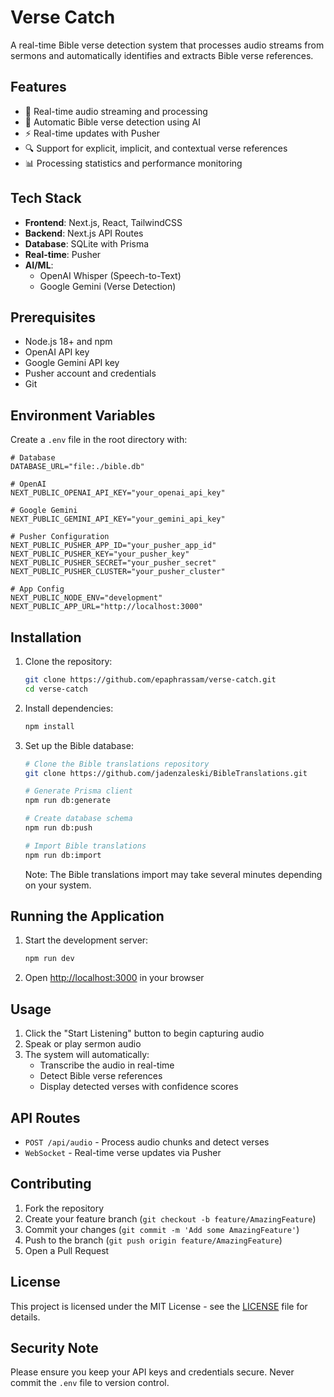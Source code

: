# Verse Catch

A real-time Bible verse detection system that processes audio streams from sermons and automatically identifies and extracts Bible verse references.

## Features

- 🎤 Real-time audio streaming and processing
- 📖 Automatic Bible verse detection using AI
- ⚡ Real-time updates with Pusher
- 🔍 Support for explicit, implicit, and contextual verse references
- 📊 Processing statistics and performance monitoring

## Tech Stack

- **Frontend**: Next.js, React, TailwindCSS
- **Backend**: Next.js API Routes
- **Database**: SQLite with Prisma
- **Real-time**: Pusher
- **AI/ML**:
  - OpenAI Whisper (Speech-to-Text)
  - Google Gemini (Verse Detection)

## Prerequisites

- Node.js 18+ and npm
- OpenAI API key
- Google Gemini API key
- Pusher account and credentials
- Git

## Environment Variables

Create a `.env` file in the root directory with:

```env
# Database
DATABASE_URL="file:./bible.db"

# OpenAI
NEXT_PUBLIC_OPENAI_API_KEY="your_openai_api_key"

# Google Gemini
NEXT_PUBLIC_GEMINI_API_KEY="your_gemini_api_key"

# Pusher Configuration
NEXT_PUBLIC_PUSHER_APP_ID="your_pusher_app_id"
NEXT_PUBLIC_PUSHER_KEY="your_pusher_key"
NEXT_PUBLIC_PUSHER_SECRET="your_pusher_secret"
NEXT_PUBLIC_PUSHER_CLUSTER="your_pusher_cluster"

# App Config
NEXT_PUBLIC_NODE_ENV="development"
NEXT_PUBLIC_APP_URL="http://localhost:3000"
```

## Installation

1. Clone the repository:

   ```bash
   git clone https://github.com/epaphrassam/verse-catch.git
   cd verse-catch
   ```

2. Install dependencies:

   ```bash
   npm install
   ```

3. Set up the Bible database:

   ```bash
   # Clone the Bible translations repository
   git clone https://github.com/jadenzaleski/BibleTranslations.git

   # Generate Prisma client
   npm run db:generate

   # Create database schema
   npm run db:push

   # Import Bible translations
   npm run db:import
   ```

   Note: The Bible translations import may take several minutes depending on your system.

## Running the Application

1. Start the development server:

   ```bash
   npm run dev
   ```

2. Open [http://localhost:3000](http://localhost:3000) in your browser

## Usage

1. Click the "Start Listening" button to begin capturing audio
2. Speak or play sermon audio
3. The system will automatically:
   - Transcribe the audio in real-time
   - Detect Bible verse references
   - Display detected verses with confidence scores

## API Routes

- `POST /api/audio` - Process audio chunks and detect verses
- `WebSocket` - Real-time verse updates via Pusher

## Contributing

1. Fork the repository
2. Create your feature branch (`git checkout -b feature/AmazingFeature`)
3. Commit your changes (`git commit -m 'Add some AmazingFeature'`)
4. Push to the branch (`git push origin feature/AmazingFeature`)
5. Open a Pull Request

## License

This project is licensed under the MIT License - see the [LICENSE](LICENSE) file for details.

## Security Note

Please ensure you keep your API keys and credentials secure. Never commit the `.env` file to version control.
